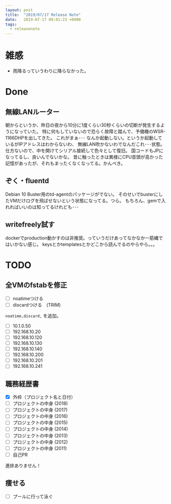 ```yaml
---
layout: post
title:  "2019/07/17 Release Note"
date:   2019-07-17 09:01:23 +0900
tags:
  - releasenote
---
```

# 雑感

* 雨降るっていうわりに降らなかった。

# Done

## 無線LANルーター

朝からというか、昨日の夜から10分に1度くらい30秒くらいの切断が発生するようになっていた。
特に何もしていないので恐らく故障と踏んで、予備機のWSR-1166DHPを出してきた。
これがまぁ･･･ なんか起動しない。というか起動しているがIPアドレスはわからないわ、
無線LAN吹かないわでなんだこれ･･･状態。
仕方ないので、中を開けてシリアル接続して色々として復旧。 国コードもJPになってるし、良いんでないかな。
昔に触ったときは異様にCPU音頭が高かった記憶があったが、それもまったくなくなってる。かんぺき。

## ぞく・fluentd

Debian 10 Buster用のtd-agentのパッケージがでない。
そのせいでbusterにしたVMだけログを飛ばせないという状態になってる。つら。
もちろん、gemで入れればいいのは知ってるけれども･･･

## writefreely試す

dockerでproduction動かすのは非推奨。っていうだけあってなかなか一筋縄ではいかない感じ。
keysとかtemplatesとかどこから読んでるのやらやら。。。

# TODO 

## 全VMのfstabを修正

- [ ] noatimeつける
- [ ] discardつける　(TRIM)

`noatime,discard,` を追加。

- [ ] 10.1.0.50
- [ ] 192.168.10.20
- [ ] 192.168.10.120
- [ ] 192.168.10.130
- [ ] 192.168.10.140
- [ ] 192.168.10.200
- [ ] 192.168.10.201
- [ ] 192.168.10.241

## 職務経歴書

- [x] 外枠（プロジェクト名と日付）
- [ ] プロジェクトの中身 (2018)
- [ ] プロジェクトの中身 (2017)
- [ ] プロジェクトの中身 (2016)
- [ ] プロジェクトの中身 (2015)
- [ ] プロジェクトの中身 (2014)
- [ ] プロジェクトの中身 (2013)
- [ ] プロジェクトの中身 (2012)
- [ ] プロジェクトの中身 (2011)
- [ ] 自己PR

進捗ありません！

## 痩せる

- [ ] プールに行って泳ぐ

